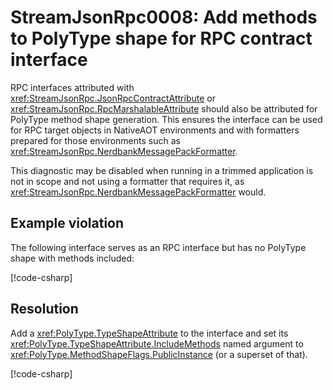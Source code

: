 # StreamJsonRpc0008: Add methods to PolyType shape for RPC contract interface

RPC interfaces attributed with <xref:StreamJsonRpc.JsonRpcContractAttribute> or <xref:StreamJsonRpc.RpcMarshalableAttribute> should also be attributed for PolyType method shape generation.
This ensures the interface can be used for RPC target objects in NativeAOT environments and with formatters prepared for those environments such as <xref:StreamJsonRpc.NerdbankMessagePackFormatter>.

This diagnostic may be disabled when running in a trimmed application is not in scope and not using a formatter that requires it, as <xref:StreamJsonRpc.NerdbankMessagePackFormatter> would.

## Example violation

The following interface serves as an RPC interface but has no PolyType shape with methods included:

[!code-csharp[](../../samples/Analyzers/StreamJsonRpc0008.cs#Violation)]

## Resolution

Add a <xref:PolyType.TypeShapeAttribute> to the interface and set its <xref:PolyType.TypeShapeAttribute.IncludeMethods> named argument to <xref:PolyType.MethodShapeFlags.PublicInstance> (or a superset of that).

[!code-csharp[](../../samples/Analyzers/StreamJsonRpc0008.cs#Fix)]
